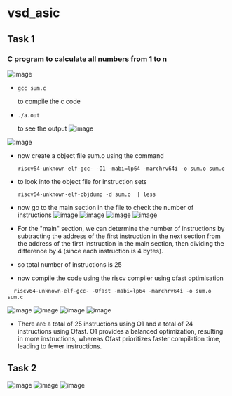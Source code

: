 # vsd_asic
## **Task 1**
### **C program to calculate all numbers from 1 to n**
![image](https://github.com/user-attachments/assets/2ee593a4-10f3-4479-8817-a2a3c28b446d)
- ```
  gcc sum.c
  ```
  to compile the c code
- ```
  ./a.out
  ```
  to see the output
![image](https://github.com/user-attachments/assets/6a1313bf-d4a7-4a52-9c63-378629ac78a5)

![image](https://github.com/user-attachments/assets/b5cf698d-1d73-4875-adcf-bdad7a47a07d)
- now create a object file sum.o using the command
  ```
  riscv64-unknown-elf-gcc- -O1 -mabi=lp64 -marchrv64i -o sum.o sum.c
  ```
- to look into the object file for instruction sets
  ```
  riscv64-unknown-elf-objdump -d sum.o  | less
  ```
- now go to the main section in the file to check the number of instructions
![image](https://github.com/user-attachments/assets/bb5ad334-dbb2-4530-9be8-a02246696602)
![image](https://github.com/user-attachments/assets/96d2163e-17c9-42c5-9bde-f792d1db8b32)
![image](https://github.com/user-attachments/assets/e667340b-0811-4693-9f2a-28672a105ce6)
![image](https://github.com/user-attachments/assets/e5fd0933-5b23-43e0-88b8-a49f0f5e4b3d)
- For the "main" section, we can determine the number of instructions by subtracting the address of the first instruction in the next section from the address of the first instruction in the main section, then dividing the difference by 4 (since each instruction is 4 bytes).
- so total number of instructions is 25

- now compile the code using the riscv compiler using ofast optimisation
```
  riscv64-unknown-elf-gcc- -Ofast -mabi=lp64 -marchrv64i -o sum.o sum.c
```
   ![image](https://github.com/user-attachments/assets/8609ecff-5519-4fe6-a3ca-3da391c0269e)
   ![image](https://github.com/user-attachments/assets/f56ae57e-72ac-4980-90fe-fb7495f6940e)
  ![image](https://github.com/user-attachments/assets/9f128639-0657-43f8-9cbb-98343eafdb73)
  ![image](https://github.com/user-attachments/assets/a26b5713-3780-44ce-8113-45b10ee3c3f3)

- There are a total of 25 instructions using O1 and a total of 24 instructions using Ofast. O1 provides a balanced optimization, resulting in more instructions, whereas Ofast prioritizes faster compilation time, leading to fewer instructions.

## **Task 2**
![image](https://github.com/user-attachments/assets/eacf00e1-9a24-4ff0-9f51-a32e5a9aa8cb)
![image](https://github.com/user-attachments/assets/4ca1ac17-4c6f-487b-81f8-8687f0b2d562)
![image](https://github.com/user-attachments/assets/f7fc7886-d620-4871-9fcd-b38b4d71fa1b)
